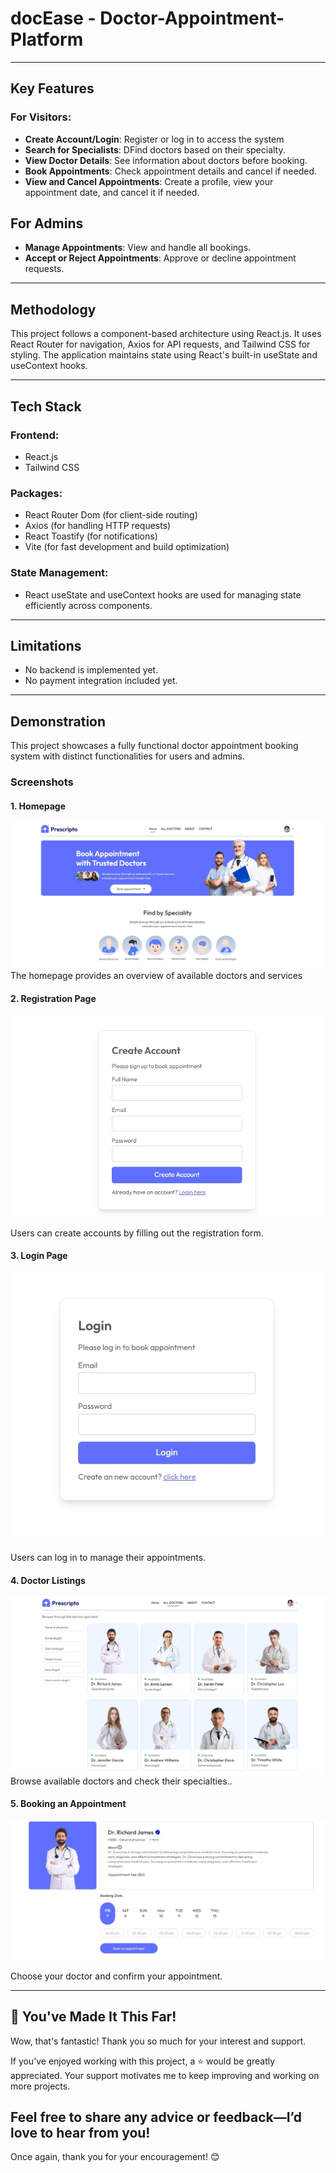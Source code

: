 # **docEase** - Doctor-Appointment-Platform

---

## **Key Features**

### For Visitors:
- **Create Account/Login**: Register or log in to access the system
- **Search for Specialists**: DFind doctors based on their specialty.
- **View Doctor Details**: See information about doctors before booking.
- **Book Appointments**: Check appointment details and cancel if needed.
- **View and Cancel Appointments**: Create a profile, view your appointment date, and cancel it if needed.

## **For Admins**

- **Manage Appointments**: View and handle all bookings.
- **Accept or Reject Appointments**: Approve or decline appointment requests.


---
## **Methodology**
This project follows a component-based architecture using React.js. It uses React Router for navigation, Axios for API requests, and Tailwind CSS for styling. The application maintains state using React's built-in useState and useContext hooks.

---

## **Tech Stack**

### Frontend:
- React.js
- Tailwind CSS

### Packages:
- React Router Dom (for client-side routing)
- Axios (for handling HTTP requests)
- React Toastify (for notifications)
- Vite (for fast development and build optimization)

### State Management:
- React useState and useContext hooks are used for managing state efficiently across components.


---

## **Limitations**
- No backend is implemented yet.
- No payment integration included yet.

---

## **Demonstration**

This project showcases a fully functional doctor appointment booking system with distinct functionalities for users and admins.

### Screenshots

#### 1. Homepage
![Homepage](./public/images/home-page.jpeg)
The homepage provides an overview of available doctors and services

#### 2. Registration Page
![Registration Page](./public/images/create-account.jpeg)

Users can create accounts by filling out the registration form.

#### 3. Login Page
![Login Page](./public/images/login-page.jpeg)

Users can log in to manage their appointments.

#### 4. Doctor Listings
![All Doctors](./public/images/all-doctor.jpeg)
Browse available doctors and check their specialties..

#### 5.  Booking an Appointment
![Booking an Appointment](./public/images/doctor-details.jpeg)

Choose your doctor and confirm your appointment.

---

## 🌟 You've Made It This Far!

Wow, that's fantastic! Thank you so much for your interest and support.

If you’ve enjoyed working with this project, a ⭐️ would be greatly appreciated. Your support motivates me to keep improving and working on more projects.

Feel free to share any advice or feedback—I’d love to hear from you!
---

Once again, thank you for your encouragement! 😊